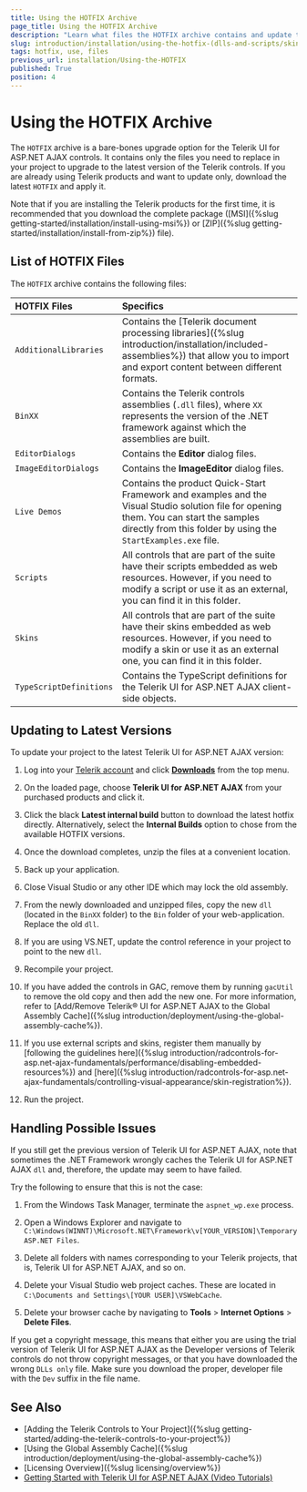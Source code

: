 ```yaml
---
title: Using the HOTFIX Archive
page_title: Using the HOTFIX Archive
description: "Learn what files the HOTFIX archive contains and update to latest Telerik UI for ASP.NET AJAX versions."
slug: introduction/installation/using-the-hotfix-(dlls-and-scripts/skins-only)
tags: hotfix, use, files
previous_url: installation/Using-the-HOTFIX
published: True
position: 4
---
```


# Using the HOTFIX Archive

The `HOTFIX` archive is a bare-bones upgrade option for the Telerik UI for ASP.NET AJAX controls. It contains only the files you need to replace in your project to upgrade to the latest version of the Telerik controls. If you are already using Telerik products and want to update only, download the latest `HOTFIX` and apply it.

Note that if you are installing the Telerik products for the first time, it is recommended that you download the complete package ([MSI]({%slug getting-started/installation/install-using-msi%}) or [ZIP]({%slug getting-started/installation/install-from-zip%}) file).

## List of HOTFIX Files

The `HOTFIX` archive contains the following files:

|HOTFIX Files|Specifics
|:--|:--
|`AdditionalLibraries`|Contains the [Telerik document processing libraries]({%slug introduction/installation/included-assemblies%}) that allow you to import and export content between different formats.
|`BinXX`|Contains the Telerik controls assemblies (`.dll` files), where `XX` represents the version of the .NET framework against which the assemblies are built.
|`EditorDialogs`|Contains the **Editor** dialog files.
|`ImageEditorDialogs`|Contains the **ImageEditor** dialog files.
|`Live Demos`|Contains the product Quick-Start Framework and examples and the Visual Studio solution file for opening them. You can start the samples directly from this folder by using the `StartExamples.exe` file.
|`Scripts`|All controls that are part of the suite have their scripts embedded as web resources. However, if you need to modify a script or use it as an external, you can find it in this folder.
|`Skins`|All controls that are part of the suite have their skins embedded as web resources. However, if you need to modify a skin or use it as an external one, you can find it in this folder.
|`TypeScriptDefinitions`|Contains the TypeScript definitions for the Telerik UI for ASP.NET AJAX client-side objects.

## Updating to Latest Versions

To update your project to the latest Telerik UI for ASP.NET AJAX version:  

1. Log into your [Telerik account](https://www.telerik.com/account/default.aspx) and click [**Downloads**](https://www.telerik.com/account/product-download?product=RCAJAX) from the top menu.

1. On the loaded page, choose **Telerik UI for ASP.NET AJAX** from your purchased products and click it.

1. Click the black **Latest internal build** button to download the latest hotfix directly. Alternatively, select the **Internal Builds** option to chose from the available HOTFIX versions.

1. Once the download completes, unzip the files at a convenient location.

1. Back up your application.

1. Close Visual Studio or any other IDE which may lock the old assembly.

1. From the newly downloaded and unzipped files, copy the new `dll` (located in the `BinXX` folder) to the `Bin` folder of your web-application. Replace the old `dll`.

1. If you are using VS.NET, update the control reference in your project to point to the new `dll`.

1. Recompile your project.

1. If you have added the controls in GAC, remove them by running `gacUtil` to remove the old copy and then add the new one. For more information, refer to [Add/Remove Telerik® UI for ASP.NET AJAX to the Global Assembly Cache]({%slug introduction/deployment/using-the-global-assembly-cache%}).

1. If you use external scripts and skins, register them manually by [following the guidelines here]({%slug introduction/radcontrols-for-asp.net-ajax-fundamentals/performance/disabling-embedded-resources%}) and [here]({%slug introduction/radcontrols-for-asp.net-ajax-fundamentals/controlling-visual-appearance/skin-registration%}).

1. Run the project.

## Handling Possible Issues

If you still get the previous version of Telerik UI for ASP.NET AJAX, note that sometimes the .NET Framework wrongly caches the Telerik UI for ASP.NET AJAX `dll` and, therefore, the update may seem to have failed.

Try the following to ensure that this is not the case:

1. From the Windows Task Manager, terminate the `aspnet_wp.exe` process.

1. Open a Windows Explorer and navigate to `C:\Windows(WINNT)\Microsoft.NET\Framework\v[YOUR_VERSION]\Temporary ASP.NET Files`.

1. Delete all folders with names corresponding to your Telerik projects, that is, Telerik UI for ASP.NET AJAX, and so on.

1. Delete your Visual Studio web project caches. These are located in `C:\Documents and Settings\[YOUR USER]\VSWebCache`.

1. Delete your browser cache by navigating to **Tools** > **Internet Options** > **Delete Files**.

If you get a copyright message, this means that either you are using the trial version of Telerik UI for ASP.NET AJAX as the Developer versions of Telerik controls do not throw copyright messages, or that you have downloaded the wrong `DLLs only` file. Make sure you download the proper, developer file with the `Dev` suffix in the file name.

## See Also

* [Adding the Telerik Controls to Your Project]({%slug getting-started/adding-the-telerik-controls-to-your-project%})
* [Using the Global Assembly Cache]({%slug introduction/deployment/using-the-global-assembly-cache%})
* [Licensing Overview]({%slug licensing/overview%})
* [Getting Started with Telerik UI for ASP.NET AJAX (Video Tutorials)](https://learn.telerik.com/learn/course/external/view/elearning/5/telerik-ui-for-aspnet-ajax)
